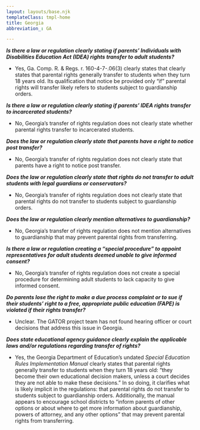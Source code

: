 ```yaml
---
layout: layouts/base.njk
templateClass: tmpl-home
title: Georgia
abbreviation_: GA

---
```

**_Is there a law or regulation clearly stating if parents’ Individuals with Disabilities Education Act (IDEA) rights transfer to adult students?_**

* Yes, Ga. Comp. R. & Regs. r. 160-4-7-.06(3) clearly states that clearly states that parental rights generally transfer to students when they turn 18 years old. Its qualification that notice be provided only “if” parental rights will transfer likely refers to students subject to guardianship orders.

**_Is there a law or regulation clearly stating if parents’ IDEA rights transfer to incarcerated students?_**

* No, Georgia’s transfer of rights regulation does not clearly state whether parental rights transfer to incarcerated students.

**_Does the law or regulation clearly state that parents have a right to notice post transfer?_**

* No, Georgia’s transfer of rights regulation does not clearly state that parents have a right to notice post transfer.

**_Does the law or regulation clearly state that rights do not transfer to adult students with legal guardians or conservators?_**

* No, Georgia’s transfer of rights regulation does not clearly state that parental rights do not transfer to students subject to guardianship orders.

**_Does the law or regulation clearly mention alternatives to guardianship?_**

* No, Georgia’s transfer of rights regulation does not mention alternatives to guardianship that may prevent parental rights from transferring.

**_Is there a law or regulation creating a “special procedure” to appoint representatives for adult students deemed unable to give informed consent?_**

* No, Georgia’s transfer of rights regulation does not create a special procedure for determining adult students to lack capacity to give informed consent.

**_Do parents lose the right to make a due process complaint or to sue if their students’ right to a free, appropriate public education (FAPE) is violated if their rights transfer?_**

* Unclear. The GATOR project team has not found hearing officer or court decisions that address this issue in Georgia.

**_Does state educational agency guidance clearly explain the applicable laws and/or regulations regarding transfer of rights?_**

* Yes, the Georgia Department of Education’s undated _Special Education Rules Implementation Manual_ clearly states that parental rights generally transfer to students when they turn 18 years old: “they become their own educational decision makers, unless a court decides they are not able to make these decisions.” In so doing, it clarifies what is likely implicit in the regulations: that parental rights do not transfer to students subject to guardianship orders. Additionally, the manual appears to encourage school districts to “inform parents of other options or about where to get more information about guardianship, powers of attorney, and any other options” that may prevent parental rights from transferring.